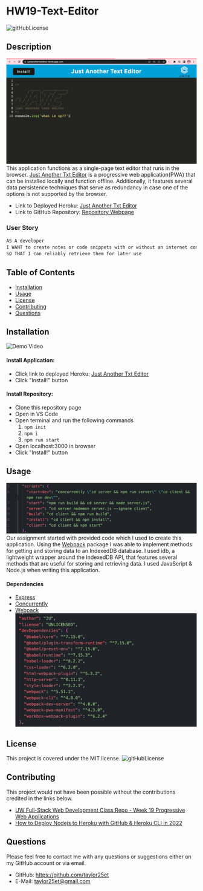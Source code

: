 # HW19-Text-Editor 
![gitHubLicense](https://img.shields.io/badge/License-MIT-green.svg)
## Description
![](./media/homepage.png)
This application functions as a single-page text editor that runs in the browser. [Just Another Txt Editor](https://justanothertxteditor.herokuapp.com/) is a progressive web application(PWA) that can be installed locally and function offline. Additionally, it features several data persistence techniques that serve as redundancy in case one of the options is not supported by the browser. <br>
- Link to Deployed Heroku: [Just Another Txt Editor](https://justanothertxteditor.herokuapp.com/)
- Link to GitHub Repository: [Repository Webpage](https://github.com/Taylor25et/HW19-Text-Editor)

### User Story
```md
AS A developer
I WANT to create notes or code snippets with or without an internet connection
SO THAT I can reliably retrieve them for later use
```

## Table of Contents

- [Installation](#installation)
- [Usage](#usage)
- [License](#license)
- [Contributing](#contributing)
- [Questions](#questions)

## Installation 
![Demo Video](./media/demo.gif)
#### Install Application:
- Click link to deployed Heroku: [Just Another Txt Editor](https://justanothertxteditor.herokuapp.com/)
- Click "Install!" button

#### Install Repository: 
- Clone this repository page
- Open in VS Code 
- Open terminal and run the following commands
    1. ``` npm init ```
    2. ``` npm i ```
    3. ``` npm run start ```
- Open localhost:3000 in browser
- Click "Install!" button
## Usage
![](./media/scripts.png)
Our assignment started with provided code which I used to create this application. Using the [Webpack](https://www.npmjs.com/package/webpack) package I was able to implement methods for getting and storing data to an IndexedDB database. I used idb, a lightweight wrapper around the IndexedDB API, that features several methods that are useful for storing and retrieving data. I used JavaScript & Node.js when writing this application.

#### Dependencies
- [Express](https://www.npmjs.com/package/express)
- [Concurrently](https://www.npmjs.com/package/concurrently)
- [Webpack](https://www.npmjs.com/package/webpack)<br>
![](./media/devdep.png)

## License
This project is covered under the MIT license. 
![gitHubLicense](https://img.shields.io/badge/License-MIT-green.svg)

## Contributing
This project would not have been possible without the contributions credited in the links below.
- [UW Full-Stack Web Development Class Repo - Week 19 Progressive Web Applications](https://uwa.bootcampcontent.com/UWA-Bootcamp/uw-blv-virt-fsf-pt-12-2021-u-c/-/tree/master/19-PWA)
- [How to Deploy Nodejs to Heroku with GitHub & Heroku CLI in 2022](https://www.youtube.com/watch?v=LsvM4NxFP1E&t=401s)

## Questions

Please feel free to contact me with any questions or suggestions either on my GitHub account or via email.
* GitHub: https://github.com/taylor25et
* E-Mail: taylor25et@gmail.com


